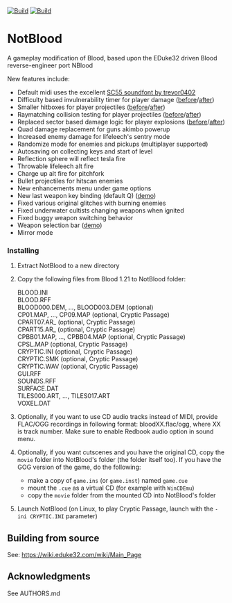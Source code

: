 [![Build](https://github.com/carnivoroussociety/NotBlood/actions/workflows/build.yml/badge.svg)](https://github.com/carnivoroussociety/NotBlood/actions/workflows/build.yml) [![Build](https://raw.githubusercontent.com/carnivoroussociety/NotBlood/master/.github/workflows/download.svg)](https://github.com/carnivoroussociety/NotBlood/releases)

# NotBlood
A gameplay modification of Blood, based upon the EDuke32 driven Blood reverse-engineer port NBlood

New features include:
* Default midi uses the excellent [SC55 soundfont by trevor0402](https://github.com/trevor0402/SC55Soundfont)
* Difficulty based invulnerability timer for player damage ([before](https://files.catbox.moe/ucs7gp.mp4)/[after](https://files.catbox.moe/8hyaqm.mp4))
* Smaller hitboxes for player projectiles ([before](https://files.catbox.moe/3peiru.mp4)/[after](https://files.catbox.moe/zso8g4.mp4))
* Raymatching collision testing for player projectiles ([before](https://files.catbox.moe/q37j7i.mp4)/[after](https://files.catbox.moe/dulij7.mp4))
* Replaced sector based damage logic for player explosions ([before](https://files.catbox.moe/h6xcrg.mp4)/[after](https://files.catbox.moe/35e08d.mp4))
* Quad damage replacement for guns akimbo powerup
* Increased enemy damage for lifeleech's sentry mode
* Randomize mode for enemies and pickups (multiplayer supported)
* Autosaving on collecting keys and start of level
* Reflection sphere will reflect tesla fire
* Throwable lifeleech alt fire
* Charge up alt fire for pitchfork
* Bullet projectiles for hitscan enemies
* New enhancements menu under game options
* New last weapon key binding (default Q) ([demo](https://files.catbox.moe/28cirg.mp4))
* Fixed various original glitches with burning enemies
* Fixed underwater cultists changing weapons when ignited
* Fixed buggy weapon switching behavior
* Weapon selection bar ([demo](https://files.catbox.moe/0zh37q.mp4))
* Mirror mode

### Installing
1. Extract NotBlood to a new directory
2. Copy the following files from Blood 1.21 to NotBlood folder:

   BLOOD.INI  
   BLOOD.RFF  
   BLOOD000.DEM, ..., BLOOD003.DEM (optional)  
   CP01.MAP, ..., CP09.MAP (optional, Cryptic Passage)  
   CPART07.AR_ (optional, Cryptic Passage)  
   CPART15.AR_ (optional, Cryptic Passage)  
   CPBB01.MAP, ..., CPBB04.MAP (optional, Cryptic Passage)  
   CPSL.MAP (optional, Cryptic Passage)  
   CRYPTIC.INI (optional, Cryptic Passage)  
   CRYPTIC.SMK (optional, Cryptic Passage)  
   CRYPTIC.WAV (optional, Cryptic Passage)  
   GUI.RFF  
   SOUNDS.RFF  
   SURFACE.DAT  
   TILES000.ART, ..., TILES017.ART  
   VOXEL.DAT  

3. Optionally, if you want to use CD audio tracks instead of MIDI, provide FLAC/OGG recordings in following format: bloodXX.flac/ogg, where XX is track number. Make sure to enable Redbook audio option in sound menu.
4. Optionally, if you want cutscenes and you have the original CD, copy the `movie` folder into NotBlood's folder (the folder itself too).
If you have the GOG version of the game, do the following:
   * make a copy of `game.ins` (or `game.inst`) named `game.cue`
   * mount the `.cue` as a virtual CD (for example with `WinCDEmu`)
   * copy the `movie` folder from the mounted CD into NotBlood's folder
5. Launch NotBlood (on Linux, to play Cryptic Passage, launch with the `-ini CRYPTIC.INI` parameter)

## Building from source
See: https://wiki.eduke32.com/wiki/Main_Page

## Acknowledgments
  See AUTHORS.md
